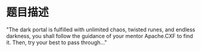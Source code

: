 # 题目描述

"The dark portal is fulfilled with unlimited chaos, twisted runes, and endless darkness, you shall follow the guidance of your mentor Apache.CXF to find it. Then, try your best to pass through..."

